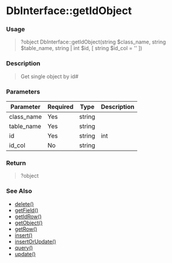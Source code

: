 
# DbInterface::getIdObject 

### Usage

> ?object DbInterface::getIdObject(string $class_name, string $table_name, string | int $id, [ string $id_col = '' ])

### Description

> Get single object by id#

### Parameters

Parameter | Required | Type | Description
------------- |------------- |------------- |------------- 
class_name | Yes | string |
table_name | Yes | string |
id | Yes | string | int |
id_col | No | string |

### Return
> ?object 
### See Also

* [delete()](delete.md)
* [getField()](getfield.md)
* [getIdRow()](getidrow.md)
* [getObject()](getobject.md)
* [getRow()](getrow.md)
* [insert()](insert.md)
* [insertOrUpdate()](insertorupdate.md)
* [query()](query.md)
* [update()](update.md)


